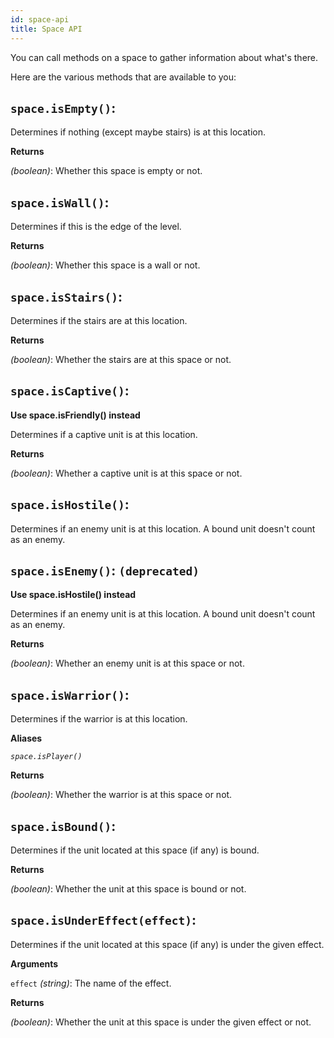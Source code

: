 ```yaml
---
id: space-api
title: Space API
---
```


You can call methods on a space to gather information about what's there.

Here are the various methods that are available to you:

## `space.isEmpty()`:

Determines if nothing (except maybe stairs) is at this location.

**Returns**

_(boolean)_: Whether this space is empty or not.

## `space.isWall()`:

Determines if this is the edge of the level.

**Returns**

_(boolean)_: Whether this space is a wall or not.

## `space.isStairs()`:

Determines if the stairs are at this location.

**Returns**

_(boolean)_: Whether the stairs are at this space or not.

## `space.isCaptive()`:

**Use space.isFriendly() instead**

Determines if a captive unit is at this location.

**Returns**

_(boolean)_: Whether a captive unit is at this space or not.

## `space.isHostile()`:

Determines if an enemy unit is at this location. A bound unit doesn't count as
an enemy.

## `space.isEnemy()`: `(deprecated)`

**Use space.isHostile() instead**

Determines if an enemy unit is at this location. A bound unit doesn't count as
an enemy.

**Returns**

_(boolean)_: Whether an enemy unit is at this space or not.

## `space.isWarrior()`:

Determines if the warrior is at this location.

**Aliases**

_`space.isPlayer()`_

**Returns**

_(boolean)_: Whether the warrior is at this space or not.

## `space.isBound()`:

Determines if the unit located at this space (if any) is bound.

**Returns**

_(boolean)_: Whether the unit at this space is bound or not.

## `space.isUnderEffect(effect)`:

Determines if the unit located at this space (if any) is under the given effect.

**Arguments**

`effect` _(string)_: The name of the effect.

**Returns**

_(boolean)_: Whether the unit at this space is under the given effect or not.
